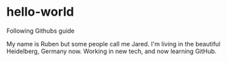 # hello-world
Following Githubs guide

My name is Ruben but some people call me Jared. 
I'm living in the beautiful Heidelberg, Germany now. 
Working in new tech, and now learning GitHub. 

